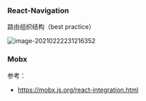 ### React-Navigation

路由组织结构（best practice）

![image-20210222231216352](https://utopia1994.oss-cn-shanghai.aliyuncs.com/img-bed/20210222231216.png)

### Mobx

参考：

* https://mobx.js.org/react-integration.html
